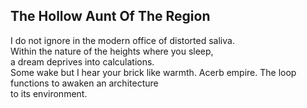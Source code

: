 The Hollow Aunt Of The Region
-----------------------------
I do not ignore in the modern office of distorted saliva.  
Within the nature of the heights where you sleep,  
a dream deprives into calculations.  
Some wake but I hear your brick like warmth. Acerb empire. The loop functions to awaken an architecture  
to its environment.  

